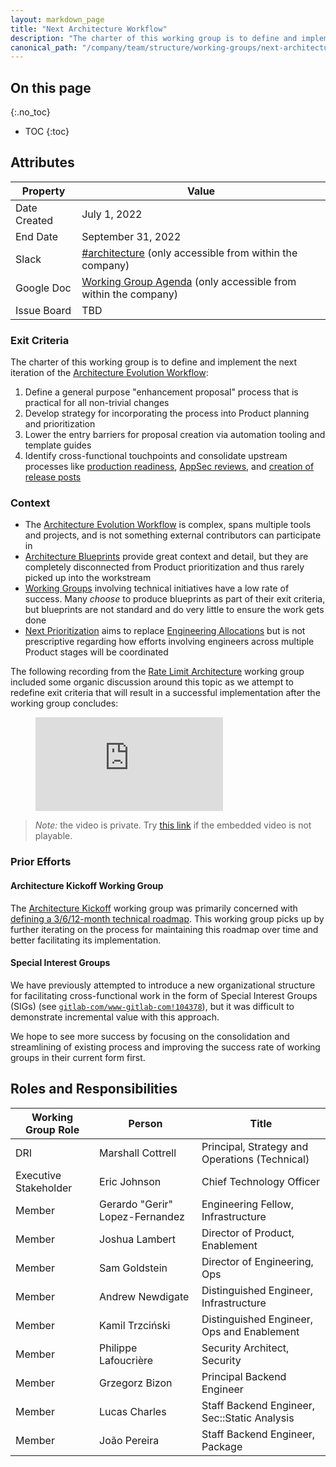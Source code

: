 ```yaml
---
layout: markdown_page
title: "Next Architecture Workflow"
description: "The charter of this working group is to define and implement the next iteration of the Architecture Evolution Workflow."
canonical_path: "/company/team/structure/working-groups/next-architecture-workflow/"
---
```


## On this page
{:.no_toc}

- TOC
{:toc}

## Attributes

| Property        | Value           |
|-----------------|-----------------|
| Date Created    | July 1, 2022 |
| End Date        | September 31, 2022 |
| Slack           | [#architecture](https://gitlab.slack.com/archives/CJ4DB7517) (only accessible from within the company) |
| Google Doc      | [Working Group Agenda](https://docs.google.com/document/d/1n1pslXw6yeoqRmsWGi4VYu9bPg8k46IIXqdUTJR8HSU/edit) (only accessible from within the company) |
| Issue Board     | TBD             |

### Exit Criteria

The charter of this working group is to define and implement the next iteration of the
[Architecture Evolution Workflow](/handbook/engineering/architecture/workflow/):

1. Define a general purpose "enhancement proposal" process that is practical for all non-trivial changes
1. Develop strategy for incorporating the process into Product planning and prioritization
1. Lower the entry barriers for proposal creation via automation tooling and template guides
1. Identify cross-functional touchpoints and consolidate upstream processes like
[production readiness](/handbook/engineering/infrastructure/production/readiness/), 
[AppSec reviews](/handbook/engineering/security/security-engineering-and-research/application-security/runbooks/review-process),
and [creation of release posts](/handbook/marketing/blog/release-posts/)

### Context

- The [Architecture Evolution Workflow](/handbook/engineering/architecture/workflow/) is complex,
  spans multiple tools and projects, and is not something external contributors can participate in
- [Architecture Blueprints](https://gitlab.com/gitlab-org/gitlab/-/tree/master/doc/architecture/blueprints)
  provide great context and detail, but they are completely disconnected from Product prioritization and
  thus rarely picked up into the workstream
- [Working Groups](/company/team/structure/working-groups/) involving technical initiatives have a low
  rate of success. Many _choose_ to produce blueprints as part of their exit criteria, but blueprints
  are not standard and do very little to ensure the work gets done
- [Next Prioritization](/company/team/structure/working-groups/next-prioritization/) aims to replace
  [Engineering Allocations](https://about.gitlab.com/handbook/engineering/#engineering-allocation)
  but is not prescriptive regarding how efforts involving engineers across multiple Product stages
  will be coordinated

The following recording from the
[Rate Limit Architecture](/company/team/structure/working-groups/rate-limit-architecture/) working group
included some organic discussion around this topic as we attempt to redefine exit criteria that will
result in a successful implementation after the working group concludes:

<figure class="video_container">
  <iframe src="https://www.youtube.com/embed/um9deEVp618?start=1961" frameborder="0" allowfullscreen="true"></iframe>
</figure>

> *Note:* the video is private. Try [this link](https://www.youtube.com/watch?v=um9deEVp618&t=1961s)
> if the embedded video is not playable.

### Prior Efforts

#### Architecture Kickoff Working Group

The [Architecture Kickoff](/company/team/structure/working-groups/architecture-kickoff/) working group
was primarily concerned with [defining a 3/6/12-month technical roadmap](/handbook/engineering/architecture/roadmap/).
This working group picks up by further iterating on the process for maintaining this roadmap over time
and better facilitating its implementation.

#### Special Interest Groups

We have previously attempted to introduce a new organizational structure for facilitating cross-functional
work in the form of Special Interest Groups (SIGs)
(see [`gitlab-com/www-gitlab-com!104378`](https://gitlab.com/gitlab-com/www-gitlab-com/-/merge_requests/104378)),
but it was difficult to demonstrate incremental value with this approach.

We hope to see more success by focusing on the consolidation and streamlining of existing process
and improving the success rate of working groups in their current form first.

## Roles and Responsibilities

| Working Group Role                       | Person                          | Title                                    |
|------------------------------------------|---------------------------------|------------------------------------------|
| DRI                      | Marshall Cottrell | Principal, Strategy and Operations (Technical)            |
| Executive Stakeholder    | Eric Johnson | Chief Technology Officer |
| Member                   | Gerardo "Gerir" Lopez-Fernandez | Engineering Fellow, Infrastructure            |
| Member                   | Joshua Lambert | Director of Product, Enablement |
| Member                   | Sam Goldstein | Director of Engineering, Ops |
| Member                   | Andrew Newdigate | Distinguished Engineer, Infrastructure |
| Member                   | Kamil Trzciński      | Distinguished Engineer, Ops and Enablement |
| Member                   | Philippe Lafoucrière | Security Architect, Security |
| Member                   | Grzegorz Bizon | Principal Backend Engineer |
| Member                   | Lucas Charles | Staff Backend Engineer, Sec::Static Analysis |
| Member                   | João Pereira | Staff Backend Engineer, Package |
